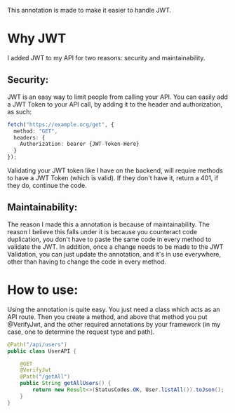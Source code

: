 This annotation is made to make it easier to handle JWT.
# Why JWT
I added JWT to my API for two reasons: security and maintainability.
## Security:
JWT is an easy way to limit people from calling your API. You can easily add a JWT Token to your API call, by adding it to the header and authorization, as such:
```ts
fetch("https://example.org/get", {
  method: "GET",
  headers: {
    Authorization: bearer {JWT-Token-Here}
  }
});
```
Validating your JWT token like I have on the backend, will require methods to have a JWT Token (which is valid). If they don't have it, return a 401, if they do, continue the code.
## Maintainability:
The reason I made this a annotation is because of maintainability. The reason I believe this falls under it is because you counteract code duplication, you don't have to paste the same code in every method to validate the JWT.
In addition, once a change needs to be made to the JWT Validation, you can just update the annotation, and it's in use everywhere, other than having to change the code in every method.

# How to use:
Using the annotation is quite easy. You just need a class which acts as an API route. Then you create a method, and above that method you put @VerifyJwt, and the other required annotations by your framework (in my case, one to determine the request type and path).
```java
@Path("/api/users")
public class UserAPI {

    @GET
    @VerifyJwt  
    @Path("/getAll")  
    public String getAllUsers() {  
        return new Result<>(StatusCodes.OK, User.listAll()).toJson();  
    }
}
```
